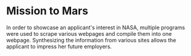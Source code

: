 # Mission to Mars
In order to showcase an applicant's interest in NASA, multiple programs were used to scrape various webpages and compile them into one webpage. Synthesizing the information from various sites allows the applicant to impress her future employers.
